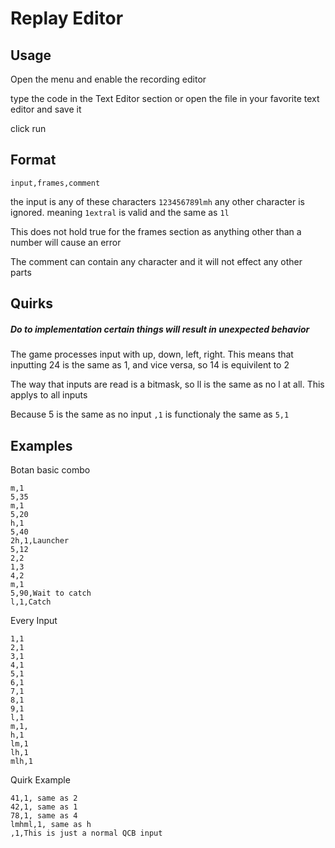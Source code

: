# Replay Editor

## Usage
Open the menu and enable the recording editor

type the code in the Text Editor section or open the file in your favorite text editor and save it 

click run

## Format
`input,frames,comment`

the input is any of these characters `123456789lmh` any other character is ignored. meaning `1extral` is valid and the same as `1l`

This does not hold true for the frames section as anything other than a number will cause an error

The comment can contain any character and it will not effect any other parts


## Quirks

##### Do to implementation certain things will result in unexpected behavior
The game processes input with up, down, left, right. This means that inputting 24 is the same as 1, and vice versa, so 14 is equivilent to 2

The way that inputs are read is a bitmask, so ll is the same as no l at all. This applys to all inputs

Because 5 is the same as no input `,1` is functionaly the same as `5,1`

## Examples

Botan basic combo

```
m,1
5,35
m,1
5,20
h,1
5,40
2h,1,Launcher
5,12
2,2
1,3
4,2
m,1
5,90,Wait to catch
l,1,Catch
```

Every Input
```
1,1
2,1
3,1
4,1
5,1
6,1
7,1
8,1
9,1
l,1
m,1,
h,1
lm,1
lh,1
mlh,1
```

Quirk Example

```
41,1, same as 2
42,1, same as 1
78,1, same as 4
lmhml,1, same as h
,1,This is just a normal QCB input
```